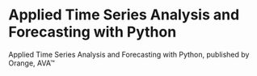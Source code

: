 # Applied Time Series Analysis and Forecasting with Python
Applied Time Series Analysis and Forecasting with Python, published by Orange, AVA™
